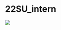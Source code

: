 # 22SU_intern
<img src="https://img.shields.io/badge/Bioinformatics-276DC3?style=flat&logo=R&logoColor=white"/>
